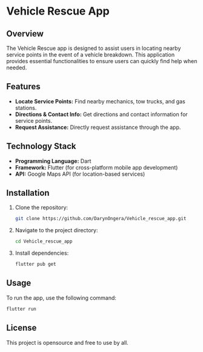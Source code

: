 # Vehicle Rescue App

## Overview
The Vehicle Rescue app is designed to assist users in locating nearby service points in the event of a vehicle breakdown. This application provides essential functionalities to ensure users can quickly find help when needed.

## Features
- **Locate Service Points:** Find nearby mechanics, tow trucks, and gas stations.
- **Directions & Contact Info:** Get directions and contact information for service points.
- **Request Assistance:** Directly request assistance through the app.

## Technology Stack
- **Programming Language:** Dart
- **Framework:** Flutter (for cross-platform mobile app development)
- **API:** Google Maps API (for location-based services)

## Installation
1. Clone the repository:
   ```bash
   git clone https://github.com/DarynOngera/Vehicle_rescue_app.git
   ```
2. Navigate to the project directory:
   ```bash
   cd Vehicle_rescue_app
   ```
3. Install dependencies:
   ```bash
   flutter pub get
   ```

## Usage
To run the app, use the following command:
```bash
flutter run
```

## License
This project is opensource and free to use by all.
